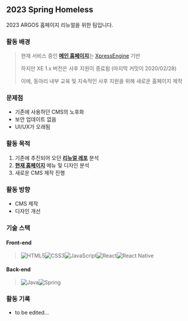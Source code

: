 ## 2023 Spring Homeless

2023 ARGOS 홈페이지 리뉴얼을 위한 팀입니다.

### 활동 배경

> 현재 서비스 중인 [**메인 홈페이지**](https://www.argos.or.kr)는 [XpressEngine](https://github.com/xpressengine/xe-core) 기반
>
> 하지만 XE 1.x 버전은 사후 지원이 종료됨 (마지막 커밋이 2020/02/28)
>
> 이에, 동아리 내부 교육 및 지속적인 사후 지원을 위해 새로운 홈페이지 제작

### 문제점

* 기존에 사용하던 CMS의 노후화
* 보안 업데이트 없음
* UI/UX가 오래됨

### 활동 목적

1. 기존에 추진되어 오던 [**리뉴얼 레포**](https://github.com/4RG0S/2020-Spring-Homeless) 분석
2. [**현재 홈페이지**](https://www.argos.or.kr) 메뉴 및 디자인 분석
3. 새로운 CMS 제작 진행

### 활동 방향

* CMS 제작
* 디자인 개선

### 기술 스택

#### Front-end

> ![HTML5](https://img.shields.io/badge/html5-%23E34F26.svg?style=for-the-badge&logo=html5&logoColor=white)![CSS3](https://img.shields.io/badge/css3-%231572B6.svg?style=for-the-badge&logo=css3&logoColor=white)![JavaScript](https://img.shields.io/badge/javascript-%23323330.svg?style=for-the-badge&logo=javascript&logoColor=%23F7DF1E)![React](https://img.shields.io/badge/react-%2320232a.svg?style=for-the-badge&logo=react&logoColor=%2361DAFB)![React Native](https://img.shields.io/badge/react_native-%2320232a.svg?style=for-the-badge&logo=react&logoColor=%2361DAFB)

#### Back-end

> ![Java](https://img.shields.io/badge/java-%23ED8B00.svg?style=for-the-badge&logo=java&logoColor=white)![Spring](https://img.shields.io/badge/spring-%236DB33F.svg?style=for-the-badge&logo=spring&logoColor=white)

### 활동 기록

- to be edited...